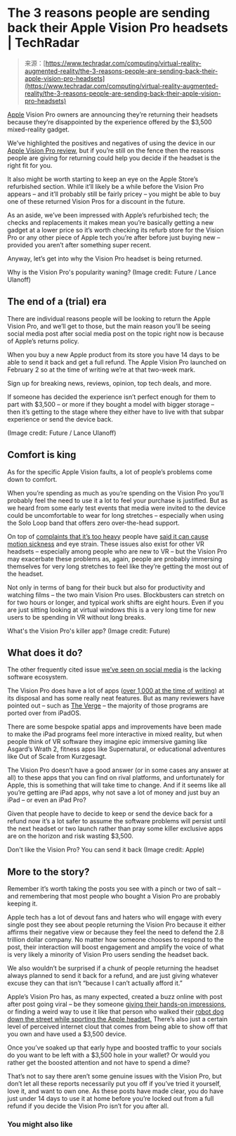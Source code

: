 <!--yml
category: 未分类
date: 2024-05-27 14:52:52
-->

# The 3 reasons people are sending back their Apple Vision Pro headsets | TechRadar

> 来源：[https://www.techradar.com/computing/virtual-reality-augmented-reality/the-3-reasons-people-are-sending-back-their-apple-vision-pro-headsets](https://www.techradar.com/computing/virtual-reality-augmented-reality/the-3-reasons-people-are-sending-back-their-apple-vision-pro-headsets)

[Apple](https://www.techradar.com/sg/tag/apple) Vision Pro owners are announcing they’re returning their headsets because they’re disappointed by the experience offered by the $3,500 mixed-reality gadget. 

We’ve highlighted the positives and negatives of using the device in our [Apple Vision Pro review](https://www.techradar.com/computing/virtual-reality-augmented-reality/apple-vision-pro-review-the-spatial-computing-revolution-is-here-and-i-love-it), but if you’re still on the fence then the reasons people are giving for returning could help you decide if the headset is the right fit for you.

It also might be worth starting to keep an eye on the Apple Store’s refurbished section. While it’ll likely be a while before the Vision Pro appears – and it’ll probably still be fairly pricey – you might be able to buy one of these returned Vision Pros for a discount in the future. 

As an aside, we’ve been impressed with Apple’s refurbished tech; the checks and replacements it makes mean you’re basically getting a new gadget at a lower price so it’s worth checking its refurb store for the Vision Pro or any other piece of Apple tech you’re after before just buying new – provided you aren’t after something super recent.

Anyway, let’s get into why the Vision Pro headset is being returned.

Why is the Vision Pro's popularity waning? (Image credit: Future / Lance Ulanoff)

## The end of a (trial) era

There are individual reasons people will be looking to return the Apple Vision Pro, and we’ll get to those, but the main reason you’ll be seeing social media post after social media post on the topic right now is because of Apple’s returns policy.

When you buy a new Apple product from its store you have 14 days to be able to send it back and get a full refund. The Apple Vision Pro launched on February 2 so at the time of writing we’re at that two-week mark.

Sign up for breaking news, reviews, opinion, top tech deals, and more.

If someone has decided the experience isn’t perfect enough for them to part with $3,500 – or more if they bought a model with bigger storage – then it’s getting to the stage where they either have to live with that subpar experience or send the device back.

(Image credit: Future / Lance Ulanoff)

## Comfort is king 

As for the specific Apple Vision faults, a lot of people’s problems come down to comfort.

When you’re spending as much as you’re spending on the Vision Pro you’ll probably feel the need to use it a lot to feel your purchase is justified. But as we heard from some early test events that media were invited to the device could be uncomfortable to wear for long stretches – especially when using the Solo Loop band that offers zero over-the-head support.

On top of [complaints that it’s too heavy](https://twitter.com/schmanke/status/1757264358705389969) people have [said it can cause motion sickness](https://twitter.com/adampreiser/status/1755642955703218656) and eye strain. These issues also exist for other VR headsets – especially among people who are new to VR – but the Vision Pro may exacerbate these problems as, again, people are probably immersing themselves for very long stretches to feel like they’re getting the most out of the headset.

Not only in terms of bang for their buck but also for productivity and watching films – the two main Vision Pro uses. Blockbusters can stretch on for two hours or longer, and typical work shifts are eight hours. Even if you are just sitting looking at virtual windows this is a very long time for new users to be spending in VR without long breaks.

What's the Vision Pro's killer app? (Image credit: Future)

## What does it do? 

The other frequently cited issue [we’ve seen on social media](https://www.reddit.com/r/VisionPro/comments/1am37wt/why_i_am_tragically_returning/) is the lacking software ecosystem. 

The Vision Pro does have a lot of apps ([over 1,000 at the time of writing](https://www.techradar.com/computing/apple-vision-pro-hits-app-milestone-but-finding-them-is-still-a-nightmare)) at its disposal and has some really neat features. But as many reviewers have pointed out – such as [The Verge](https://www.theverge.com/24054862/apple-vision-pro-review-vr-ar-headset-features-price) – the majority of those programs are ported over from iPadOS. 

There are some bespoke spatial apps and improvements have been made to make the iPad programs feel more interactive in mixed reality, but when people think of VR software they imagine epic immersive gaming like Asgard’s Wrath 2, fitness apps like Supernatural, or educational adventures like Out of Scale from Kurzgesagt.

The Vision Pro doesn’t have a good answer (or in some cases any answer at all) to these apps that you can find on rival platforms, and unfortunately for Apple, this is something that will take time to change. And if it seems like all you’re getting are iPad apps, why not save a lot of money and just buy an iPad – or even an iPad Pro?

Given that people have to decide to keep or send the device back for a refund now it’s a lot safer to assume the software problems will persist until the next headset or two launch rather than pray some killer exclusive apps are on the horizon and risk wasting $3,500.

Don't like the Vision Pro? You can send it back (Image credit: Apple)

## More to the story? 

Remember it’s worth taking the posts you see with a pinch or two of salt – and remembering that most people who bought a Vision Pro are probably keeping it.

Apple tech has a lot of devout fans and haters who will engage with every single post they see about people returning the Vision Pro because it either affirms their negative view or because they feel the need to defend the 2.8 trillion dollar company. No matter how someone chooses to respond to the post, their interaction will boost engagement and amplify the voice of what is very likely a minority of Vision Pro users sending the headset back.

We also wouldn’t be surprised if a chunk of people returning the headset always planned to send it back for a refund, and are just giving whatever excuse they can that isn’t “because I can’t actually afford it.”

Apple’s Vision Pro has, as many expected, created a buzz online with post after post going viral – be they someone [giving their hands-on impressions](https://www.techradar.com/computing/virtual-reality-augmented-reality/mark-zuckerberg-thinks-the-meta-quest-3-is-better-than-vision-pro-and-hes-got-a-point), or finding a weird way to use it like that person who walked their [robot dog down the street while sporting the Apple headset.](https://www.tiktok.com/@zacalsop/video/7332159432366886176) There’s also just a certain level of perceived internet clout that comes from being able to show off that you own and have used a $3,500 device.

Once you’ve soaked up that early hype and boosted traffic to your socials do you want to be left with a $3,500 hole in your wallet? Or would you rather get the boosted attention and not have to spend a dime? 

That’s not to say there aren’t some genuine issues with the Vision Pro, but don’t let all these reports necessarily put you off if you’ve tried it yourself, love it, and want to own one. As these posts have made clear, you do have just under 14 days to use it at home before you’re locked out from a full refund if you decide the Vision Pro isn’t for you after all.

### You might also like